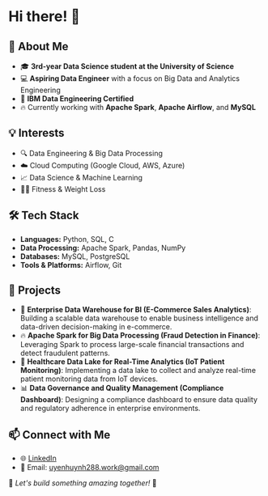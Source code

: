 # Hi there! 👋

## 🚀 About Me
- 🎓 **3rd-year Data Science student at the University of Science**
- 💻 **Aspiring Data Engineer** with a focus on Big Data and Analytics Engineering
- 📜 **IBM Data Engineering Certified**
- 🔥 Currently working with **Apache Spark**, **Apache Airflow**, and **MySQL**

## 💡 Interests
- 🔍 Data Engineering & Big Data Processing
- ☁️ Cloud Computing (Google Cloud, AWS, Azure)
- 📈 Data Science & Machine Learning
- 🏋️‍♂️ Fitness & Weight Loss

## 🛠️ Tech Stack
- **Languages:** Python, SQL, C
- **Data Processing:** Apache Spark, Pandas, NumPy
- **Databases:** MySQL, PostgreSQL
- **Tools & Platforms:** Airflow, Git

## 📌 Projects
- 🏢 **Enterprise Data Warehouse for BI (E-Commerce Sales Analytics)**: Building a scalable data warehouse to enable business intelligence and data-driven decision-making in e-commerce.
- 🔥 **Apache Spark for Big Data Processing (Fraud Detection in Finance)**: Leveraging Spark to process large-scale financial transactions and detect fraudulent patterns.
- 🏥 **Healthcare Data Lake for Real-Time Analytics (IoT Patient Monitoring)**: Implementing a data lake to collect and analyze real-time patient monitoring data from IoT devices.
- 📊 **Data Governance and Quality Management (Compliance Dashboard)**: Designing a compliance dashboard to ensure data quality and regulatory adherence in enterprise environments.

## 📫 Connect with Me
- 🌐 [LinkedIn](linkedin.com/in/uyen-huynh-19674029a )
- 📧 Email: uyenhuynh288.work@gmail.com

🌟 _Let's build something amazing together!_ 🚀
